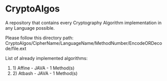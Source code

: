 # CryptoAlgos

A repository that contains every Cryptography Algorithm implementation in any Language possible.

Please follow this directory path: CryptoAlgos/CipherName/LanguageName/MethodNumber/EncodeORDecode/file.ext

List of already implemented algorithms:

<ol>
  <li>1) Affine - JAVA - 1 Method(s)</li>
  <li>2) Atbash - JAVA - 1 Method(s)</li>
</ol>
